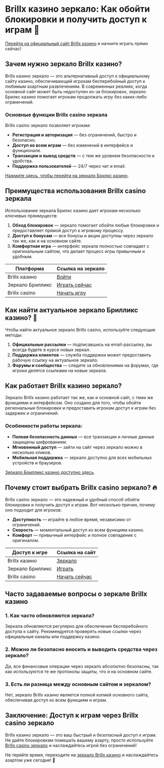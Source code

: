 # Brillx казино зеркало: Как обойти блокировки и получить доступ к играм 💎

[Перейти на официальный сайт Brillx казино](https://brillx.uno/BRIVK) и начните играть прямо сейчас!

## Зачем нужно зеркало Brillx казино?

Brillx казино зеркало — это альтернативный доступ к официальному сайту казино, обеспечивающий игрокам бесперебойный доступ к любимым азартным развлечениям. В современных реалиях, когда основной сайт может быть недоступен из-за блокировок, зеркало Брилкс казино помогает игрокам продолжать игру без каких-либо ограничений.

### Основные функции Brillx casino зеркала

Brillx casino зеркало позволяет игрокам:

- **Регистрация и авторизация** — без ограничений, быстро и безопасно.
- **Доступ ко всем играм** — без изменений в интерфейсе и функционале.
- **Транзакции и вывод средств** — с тем же уровнем безопасности и удобства.
- **Поддержка пользователей** — 24/7 через чат и email.

[Нажмите здесь, чтобы перейти на зеркало Брилкс казино](https://brillx.uno/BRIVK).

## Преимущества использования Brillx casino зеркала

Использование зеркала Брилкс казино дает игрокам несколько ключевых преимуществ:

1. **Обход блокировок** — зеркало помогает обойти любые блокировки и предоставляет прямой доступ к игровому процессу.
2. **Доступ к бонусам** — все бонусы и акции доступны через зеркало так же, как и на основном сайте.
3. **Комфортная игра** — интерфейс зеркала полностью совпадает с оригинальным сайтом, что делает процесс игры привычным и удобным.

| Платформа         | Ссылка на зеркало                             |
|-------------------|----------------------------------------------|
| Brillx казино     | [Войти](https://brillx.uno/BRIVK)            |
| Зеркало Брилликс  | [Играть сейчас](https://brillx.uno/BRIVK)    |
| Brillx casino     | [Начать игру](https://brillx.uno/BRIVK)      |

## Как найти актуальное зеркало Брилликс казино? 🔎

Чтобы найти актуальное зеркало Brillx casino, используйте следующие методы:

1. **Официальные рассылки** — подписавшись на email-рассылку, вы всегда будете в курсе новых зеркал.
2. **Поддержка клиентов** — служба поддержки может предоставить рабочую ссылку на актуальное зеркало.
3. **Форумы и сообщества** — следите за обновлениями на форумах, где игроки делятся ссылками на новые зеркала.

## Как работает Brillx казино зеркало?

Зеркало Brillx казино работает так же, как и основной сайт, с теми же функциями и интерфейсом. Оно создано для того, чтобы обойти региональные блокировки и предоставить игрокам доступ к играм без задержек и ограничений. 

### Особенности работы зеркала:

- **Полная безопасность данных** — все транзакции и личные данные защищены шифрованием.
- **Мгновенный доступ** — зайти на сайт через зеркало можно в несколько кликов.
- **Мобильная поддержка** — зеркало доступно для всех мобильных устройств и браузеров.

[Зеркало Брилликс казино доступно здесь](https://brillx.uno/BRIVK).

## Почему стоит выбрать Brillx casino зеркало? 🔥

Brillx casino зеркало — это надежный и удобный способ обойти блокировки и получить доступ к играм. Вот несколько причин, почему оно подходит для игроков:

- **Доступность** — играйте в любое время, независимо от ограничений.
- **Скорость** — моментальный доступ ко всем функциям казино.
- **Комфорт** — привычный интерфейс и полное совпадение с оригиналом.

| Доступ к игре     | Ссылка на сайт                               |
|-------------------|---------------------------------------------|
| Brillx казино     | [Зеркало](https://brillx.uno/BRIVK)         |
| Зеркало Брилликс  | [Играть](https://brillx.uno/BRIVK)          |
| Brillx casino     | [Начать сейчас](https://brillx.uno/BRIVK)   |

## Часто задаваемые вопросы о зеркале Brillx казино

### 1. Как часто обновляются зеркала?
Зеркала обновляются регулярно для обеспечения бесперебойного доступа к сайту. Рекомендуется проверять новые ссылки через официальные каналы или поддержку казино.

### 2. Можно ли безопасно вносить и выводить средства через зеркало?
Да, все финансовые операции через зеркало абсолютно безопасны, так как используются те же протоколы защиты, что и на основном сайте.

### 3. Есть ли разница между основным сайтом и зеркалом?
Нет, зеркало Brillx казино является полной копией основного сайта, обеспечивая доступ ко всем функциям и играм.

## Заключение: Доступ к играм через Brillx casino зеркало

Brillx казино зеркало — это ваш быстрый и безопасный доступ к играм. Не дайте блокировкам помешать вашему азарту, просто используйте [Brillx casino зеркало](https://brillx.uno/BRIVK) и наслаждайтесь игрой без ограничений!

Не теряйте время, переходите на [зеркало Brillx казино](https://brillx.uno/BRIVK) и наслаждайтесь азартом уже сегодня! 🎲
